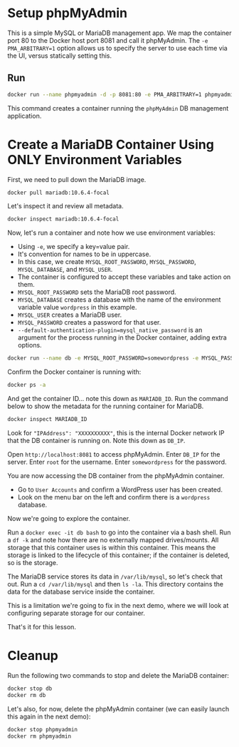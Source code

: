 # Setup phpMyAdmin
This is a simple MySQL or MariaDB management app. We map the container port 80 to the Docker host port 8081 and call it phpMyAdmin.
The `-e PMA_ARBITRARY=1` option allows us to specify the server to use each time via the UI, versus statically setting this.

## Run

```sh
docker run --name phpmyadmin -d -p 8081:80 -e PMA_ARBITRARY=1 phpmyadmin/phpmyadmin
```

This command creates a container running the `phpMyAdmin` DB management application.

# Create a MariaDB Container Using ONLY Environment Variables

First, we need to pull down the MariaDB image.
```sh
docker pull mariadb:10.6.4-focal
```
Let's inspect it and review all metadata.
```sh
docker inspect mariadb:10.6.4-focal
```

Now, let's run a container and note how we use environment variables:

- Using `-e`, we specify a key=value pair.
- It's convention for names to be in uppercase.
- In this case, we create `MYSQL_ROOT_PASSWORD`, `MYSQL_PASSWORD`, `MYSQL_DATABASE`, and `MYSQL_USER`.
- The container is configured to accept these variables and take action on them.
- `MYSQL_ROOT_PASSWORD` sets the MariaDB root password.
- `MYSQL_DATABASE` creates a database with the name of the environment variable value `wordpress` in this example.
- `MYSQL_USER` creates a MariaDB user.
- `MYSQL_PASSWORD` creates a password for that user.
- `--default-authentication-plugin=mysql_native_password` is an argument for the process running in the Docker container, adding extra options.

```sh
docker run --name db -e MYSQL_ROOT_PASSWORD=somewordpress -e MYSQL_PASSWORD=wordpress -e MYSQL_DATABASE=wordpress -e MYSQL_USER=wordpress -d mariadb:10.6.4-focal --default-authentication-plugin=mysql_native_password
```

Confirm the Docker container is running with:
```sh
docker ps -a
```

And get the container ID... note this down as `MARIADB_ID`.
Run the command below to show the metadata for the running container for MariaDB.
```sh
docker inspect MARIADB_ID
```

Look for `"IPAddress": "XXXXXXXXXX"`, this is the internal Docker network IP that the DB container is running on. Note this down as `DB_IP`.

Open `http://localhost:8081` to access phpMyAdmin.
Enter `DB_IP` for the server.
Enter `root` for the username.
Enter `somewordpress` for the password.

You are now accessing the DB container from the phpMyAdmin container.

- Go to `User Accounts` and confirm a WordPress user has been created.
- Look on the menu bar on the left and confirm there is a `wordpress` database.

Now we're going to explore the container.

Run a ```docker exec -it db bash``` to go into the container via a bash shell.
Run a ```df -k``` and note how there are no externally mapped drives/mounts. All storage that this container uses is within this container.
This means the storage is linked to the lifecycle of this container; if the container is deleted, so is the storage.

The MariaDB service stores its data in `/var/lib/mysql`, so let's check that out.
Run a ```cd /var/lib/mysql``` and then ```ls -la```.
This directory contains the data for the database service inside the container.

This is a limitation we're going to fix in the next demo, where we will look at configuring separate storage for our container.

That's it for this lesson.

# Cleanup

Run the following two commands to stop and delete the MariaDB container:

```sh
docker stop db
docker rm db
```

Let's also, for now, delete the phpMyAdmin container (we can easily launch this again in the next demo):

```sh
docker stop phpmyadmin
docker rm phpmyadmin
```
